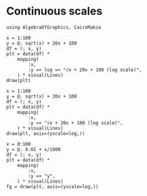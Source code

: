 # Continuous scales

````@example continuous_scales
using AlgebraOfGraphics, CairoMakie

x = 1:100
y = @. sqrt(x) + 20x + 100
df = (; x, y)
plt = data(df) *
    mapping(
        :x,
        :y => log => "√x + 20x + 100 (log scale)",
    ) * visual(Lines)
draw(plt)
````

````@example continuous_scales
x = 1:100
y = @. sqrt(x) + 20x + 100
df = (; x, y)
plt = data(df) *
    mapping(
        :x,
        :y => "√x + 20x + 100 (log scale)",
    ) * visual(Lines)
draw(plt, axis=(yscale=log,))
````

````@example continuous_scales
x = 0:100
y = @. 0.01 + x/1000
df = (; x, y)
plt = data(df) *
    mapping(
        :x,
        :y => "y",
    ) * visual(Lines)
fg = draw(plt, axis=(yscale=log,))
````



